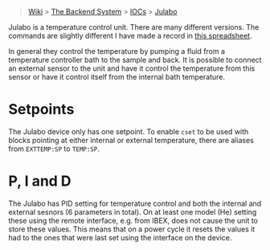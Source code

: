 > [Wiki](Home) > [The Backend System](The-Backend-System) > [IOCs](IOCs) > [Julabo](Julabo)

Julabo is a temperature control unit. There are many different versions. The commands are slightly different I have made a record in [this spreadsheet](backend_system/IOCs/julabo_commands.xlsx).

In general they control the temperature by pumping a fluid from a temperature controller bath to the sample and back. It is possible to connect an external sensor to the unit and have it control the temperature from this sensor or have it control itself from the internal bath temperature.

# Setpoints

The Julabo device only has one setpoint. To enable `cset` to be used with blocks pointing at either internal or external temperature, there are aliases from `EXTTEMP:SP` to `TEMP:SP`.

# P, I and D

The Julabo has PID setting for temperature control and both the internal and external sesnors (6 parameters in total). On at least one model (He) setting these using the remote interface, e.g. from IBEX, does not cause the unit to store these values. This means that on a power cycle it resets the values it had to the ones that were last set using the interface on the device.
